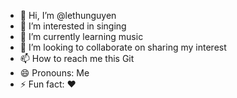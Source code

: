 - 👋 Hi, I’m @lethunguyen
- 👀 I’m interested in singing
- 🌱 I’m currently learning music
- 💞️ I’m looking to collaborate on sharing my interest
- 📫 How to reach me this Git
- 😄 Pronouns: Me
- ⚡ Fun fact: ❤️

<!---
lethunguyen/lethunguyen is a ✨ special ✨ repository because its `README.md` (this file) appears on your GitHub profile.
You can click the Preview link to take a look at your changes.
--->
